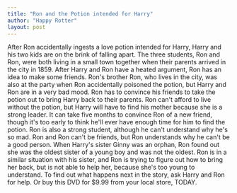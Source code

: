 ```yaml
---
title: "Ron and the Potion intended for Harry"
author: "Happy Rotter"
layout: post
---
```


After Ron accidentally ingests a love potion intended for Harry, Harry and his two kids are on the brink of falling apart.  The three students, Ron and Ron, were both living in a small town together when their parents arrived in the city in 1859. After Harry and Ron have a heated argument, Ron has an idea to make some friends. Ron's brother Ron, who lives in the city, was also at the party when Ron accidentally poisoned the potion, but Harry and Ron are in a very bad mood. Ron has to convince his friends to take the potion out to bring Harry back to their parents. Ron can't afford to live without the potion, but Harry will have to find his mother because she is a strong leader. It can take five months to convince Ron of a new friend, though it's too early to think he'll ever have enough time for him to find the potion. Ron is also a strong student, although he can't understand why he's so mad. Ron and Ron can't be friends, but Ron understands why he can't be a good person. When Harry's sister Ginny was an orphan, Ron found out she was the oldest sister of a young boy and was not the oldest. Ron is in a similar situation with his sister, and Ron is trying to figure out how to bring her back, but is not able to help her, because she's too young to understand. To find out what happens next in the story, ask Harry and Ron for help. Or buy this DVD for $9.99 from your local store, TODAY.
